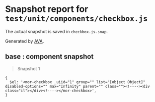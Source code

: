 # Snapshot report for `test/unit/components/checkbox.js`

The actual snapshot is saved in `checkbox.js.snap`.

Generated by [AVA](https://ava.li).

## base : component snapshot

> Snapshot 1

    {
      $el: '<mor-checkbox _uiid="1" group="" list="[object Object]" disabled-options="" max="Infinity" parent="" class=""><!----><div class="il"></div><!----></mor-checkbox>',
    }
